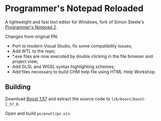 # Programmer's Notepad Reloaded

A lightweight and fast text editor for Windows, fork of Simon Steele's [Programmer's Notepad 2](http://www.pnotepad.org/).

Changes from original PN:
- Port to modern Visual Studio, fix some compatibility issues;
- Add WTL to the repo;
- *.exe files are now executed by double clicking in the file browser and project view;
- Add GLSL and WGSL syntax highlighting schemes;
- Add files necessary to build CHM help file using HTML Help Workshop.

## Building

Download [Boost 1.57](https://archives.boost.io/release/1.57.0/source/boost_1_57_0.7z) and extract the source code to `lib/boost/boost-1_57_0`.

Open and build `pn/pnwtl/pn.sln`.
